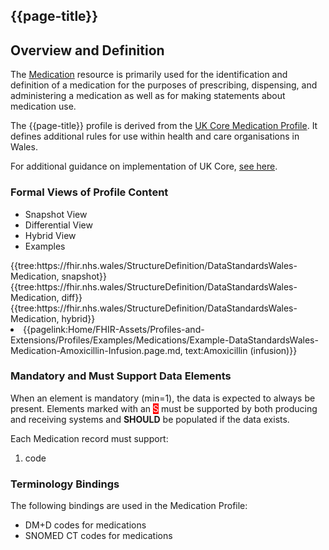 <div class="warning"><span class="ImplementWarn"></span></div>

## {{page-title}}

## Overview and Definition

The [Medication](https://hl7.org/fhir/medication.html) resource is primarily used for the identification and definition of a medication for the purposes of prescribing, dispensing, and administering a medication as well as for making statements about medication use.

The {{page-title}} profile is derived from the [UK Core Medication Profile](https://simplifier.net/guide/uk-core-implementation-guide/Home/ProfilesandExtensions/ProfileUKCore-Medication?version=1.0.0). It defines additional rules for use within health and care organisations in Wales.

For additional guidance on implementation of UK Core, [see here](https://simplifier.net/guide/UK-Core-Implementation-Guide/Home?version=1.0.0).

### Formal Views of Profile Content
<div class="tab-wrap">
  <ul class="tab-head">
    <li class="tablink tab-active" onclick="openCity(this,'tabsnap')" data-target="tabsnap">
      Snapshot View
    </li>
    <li class="tablink" onclick="openCity(this,'tabdiff')" data-target="tabdiff">
      Differential View
    </li>
    <li class="tablink" onclick="openCity(this,'tabhybrid')" data-target="tabhybrid">
      Hybrid View
    </li>
    <li class="tablink" onclick="openCity(this,'tabeg')" data-target="tabeg">
      Examples
    </li>    
  </ul>
  <div class="tab-main">
    <div id="tabsnap" class="tabcontent active">      
      {{tree:https://fhir.nhs.wales/StructureDefinition/DataStandardsWales-Medication, snapshot}}
    </div>
    <div id="tabdiff" class="tabcontent">
      {{tree:https://fhir.nhs.wales/StructureDefinition/DataStandardsWales-Medication, diff}}
  </div>
    <div id="tabhybrid" class="tabcontent">
      {{tree:https://fhir.nhs.wales/StructureDefinition/DataStandardsWales-Medication, hybrid}}
  </div>
  <div id="tabeg" class="tabcontent">
    <list>
      <li>{{pagelink:Home/FHIR-Assets/Profiles-and-Extensions/Profiles/Examples/Medications/Example-DataStandardsWales-Medication-Amoxicillin-Infusion.page.md, text:Amoxicillin (infusion)}}</li>             
    </list>
  </div>    
</div>

### Mandatory and Must Support Data Elements
When an element is mandatory (min=1), the data is expected to always be present. Elements marked with an <span style="background-color:red;color:white;">S</span> must be supported by both producing and receiving systems and **SHOULD** be populated if the data exists.

Each Medication record must support:
1. code

### Terminology Bindings
The following bindings are used in the Medication Profile:

* DM+D codes for medications
* SNOMED CT codes for medications